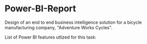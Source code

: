 # Power-BI-Report

Design of an end to end business intelligence solution for a bicycle manufacturing company, "Adventure Works Cycles".

List of Power BI features utlized for this task:

